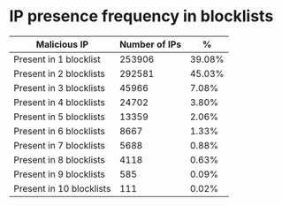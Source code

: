 # IP presence frequency in blocklists
| Malicious IP | Number of IPs | % |
|----|----|----|
| Present in 1 blocklist | 253906 | 39.08% |
| Present in 2 blocklists | 292581 | 45.03% |
| Present in 3 blocklists | 45966 | 7.08% |
| Present in 4 blocklists | 24702 | 3.80% |
| Present in 5 blocklists | 13359 | 2.06% |
| Present in 6 blocklists | 8667 | 1.33% |
| Present in 7 blocklists | 5688 | 0.88% |
| Present in 8 blocklists | 4118 | 0.63% |
| Present in 9 blocklists | 585 | 0.09% |
| Present in 10 blocklists | 111 | 0.02% |

